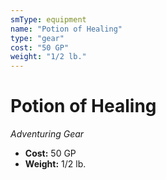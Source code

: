 ```yaml
---
smType: equipment
name: "Potion of Healing"
type: "gear"
cost: "50 GP"
weight: "1/2 lb."
---
```


# Potion of Healing
*Adventuring Gear*

- **Cost:** 50 GP
- **Weight:** 1/2 lb.
